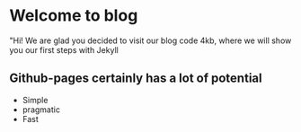 # Welcome to blog

"Hi! We are glad you decided to visit our blog code 4kb, where we will show you our first steps with Jekyll

## Github-pages certainly has a lot of potential

- Simple
- pragmatic
- Fast
